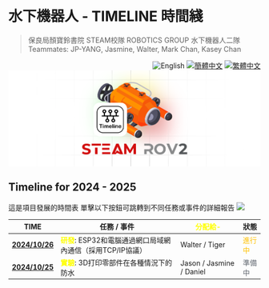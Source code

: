 # 水下機器人 - TIMELINE 時間綫
<link rel="stylesheet" type="text/css" href="./markdown-resource/fontawesome/all.min.css">
<link rel="stylesheet" type="text/css" href="./markdown-resource/fontawesome/fontawesome.min.css">
<link rel="stylesheet" type="text/css" href="./markdown-resource/fontawesome/brands.min.css">
<link rel="stylesheet" type="text/css" href="./markdown-resource/fontawesome/solid.min.css">
<link rel="stylesheet" type="text/css" href="./markdown-resource/fontawesome/regular.min.css">
<link rel="stylesheet" type="text/css" href="./markdown-resource/fontawesome/thin.min.css">
<link rel="stylesheet" type="text/css" href="./markdown-resource/fontawesome/light.min.css">
<link rel="stylesheet" type="text/css" href="./markdown-resource/fontawesome/duotone.min.css">
<link rel="stylesheet" type="text/css" href="./markdown-resource/fontawesome/sharp-solid.min.css">

> 保良局顏寶鈴書院 STEAM校隊 ROBOTICS GROUP 水下機器人二隊</br>
> Teammates: JP-YANG, Jasmine, Walter, Mark Chan, Kasey Chan
<div align="right">
<img src="https://img.shields.io/badge/-English-A31F34?style=for-the-badge" alt="English" />
<a title="zh-CN" href="README_zh-CN.md"><img src="https://img.shields.io/badge/-%E7%AE%80%E4%BD%93%E4%B8%AD%E6%96%87-545759?style=for-the-badge" alt="簡體中文"></a>
<a title="zh-TW" href="README_zh-TW.md"><img src="https://img.shields.io/badge/-%E7%B9%81%E4%BD%93%E4%B8%AD%E6%96%87-545759?style=for-the-badge" alt="繁體中文"></a>
</div>
<img align="center" src="./markdown-resource/timline-c-ROV.png"alt="cover-ROV2">

## Timeline for 2024 - 2025
這是項目發展的時間表
單擊以下按鈕可跳轉到不同任務或事件的詳細報告
<a href="./reports/TASK-BASED-REPORTS.md"><img src="https://img.shields.io/badge/-Task based reports-FFFF00?style=for-the-badge"></a>

| TIME                  | 任務 / 事件                                                             | <font color="#ffff00">分配給-</font> | 狀態                               |
| --------------------- | ------------------------------------------------------------------- | --------------------------------- | -------------------------------- |
| **<u>2024/10/26</u>** | **<font color="#ffff00">研發</font>**: ESP32和電腦通過網口局域網內通信（採用TCP/IP協議） | Walter / Tiger                    | <font color="#ffc000">進行中</font> |
| **<u>2024/10/25</u>** | **<font color="#ffff00">實驗</font>**: 3D打印零部件在各種情況下的防水               | Jason / Jasmine / Daniel          | <font color="#646a73">準備中</font> |

